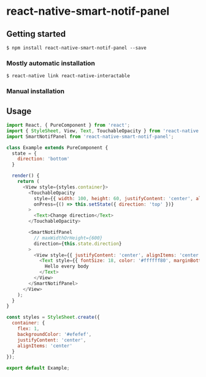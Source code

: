 
# react-native-smart-notif-panel

## Getting started

`$ npm install react-native-smart-notif-panel --save`

### Mostly automatic installation

`$ react-native link react-native-interactable`

### Manual installation

## Usage
```javascript
import React, { PureComponent } from 'react';
import { StyleSheet, View, Text, TouchableOpacity } from 'react-native';
import SmartNotifPanel from 'react-native-smart-notif-panel';

class Example extends PureComponent {
  state = {
    direction: 'bottom'
  }

  render() {
    return (
      <View style={styles.container}>
        <TouchableOpacity
          style={{ width: 100, height: 60, justifyContent: 'center', alignItems: 'center' }}
          onPress={() => this.setState({ direction: 'top' })}
        >
          <Text>Change direction</Text>
        </TouchableOpacity>

        <SmartNotifPanel
          // maxWidthOrHeight={600}
          direction={this.state.direction}
        >
          <View style={{ justifyContent: 'center', alignItems: 'center' }}>
            <Text style={{ fontSize: 18, color: '#ffffff80', marginBottom: 10, alignItems: 'center' }}>
              Hello every body
            </Text>
          </View>
        </SmartNotifPanel>
      </View>
    );
  }
}

const styles = StyleSheet.create({
  container: {
    flex: 1,
    backgroundColor: '#efefef',
    justifyContent: 'center',
    alignItems: 'center'
  }
});

export default Example;
```
  